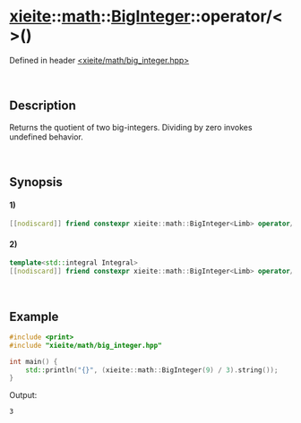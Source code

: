 # [xieite](../../../../../xieite.md)\:\:[math](../../../../../math.md)\:\:[BigInteger<Limb>](../../../../big_integer.md)\:\:operator/\<\>\(\)
Defined in header [<xieite/math/big_integer.hpp>](../../../../../../../include/xieite/math/big_integer.hpp)

&nbsp;

## Description
Returns the quotient of two big-integers. Dividing by zero invokes undefined behavior.

&nbsp;

## Synopsis
#### 1)
```cpp
[[nodiscard]] friend constexpr xieite::math::BigInteger<Limb> operator/(const xieite::math::BigInteger<Limb>& dividend, const xieite::math::BigInteger<Limb>& divisor);
```
#### 2)
```cpp
template<std::integral Integral>
[[nodiscard]] friend constexpr xieite::math::BigInteger<Limb> operator/(const xieite::math::BigInteger<Limb>& dividend, Integral divisor);
```

&nbsp;

## Example
```cpp
#include <print>
#include "xieite/math/big_integer.hpp"

int main() {
    std::println("{}", (xieite::math::BigInteger(9) / 3).string());
}
```
Output:
```
3
```
